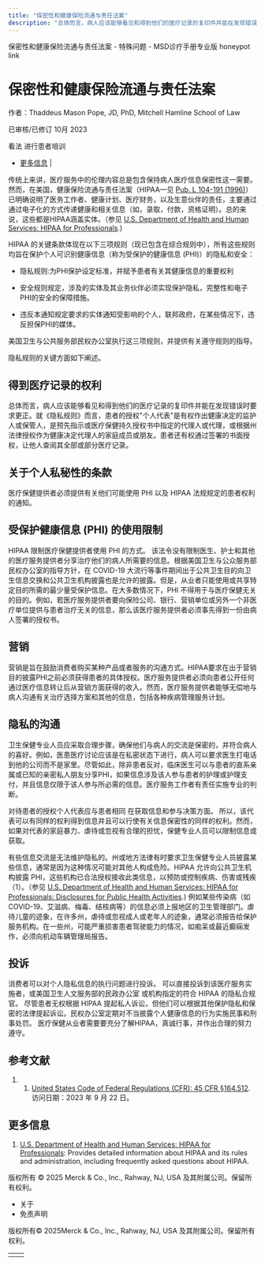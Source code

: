 ```yaml
---
title: "保密性和健康保险流通与责任法案"
description: "总体而言，病人应该能够看见和得到他们的医疗记录的复印件并能在发现错误时要求更正。就《隐私规则》而言，患者的授权\"个人代表\"是有权作出健康决定的监护人或保管人，是预先指示或医疗保健持久授权书中指定的代理人或代理，或根据州法律授权作为健康决定代理人的家庭成员或朋友。患者还有权通过签署的书面授权，让他人查阅其全部或部分医疗记录。"
---
```


﻿保密性和健康保险流通与责任法案 \- 特殊问题 \- MSD诊疗手册专业版 honeypot link

# 保密性和健康保险流通与责任法案

作者：Thaddeus Mason Pope, JD, PhD, Mitchell Hamline School of Law

已审核/已修订 10月 2023

看法 进行患者培训

- [更多信息](#更多信息_v84449222_zh) \|

传统上来讲，医疗服务中的伦理内容总是包含保持病人医疗信息保密性这一需要。然而，在美国，健康保险流通与责任法案（HIPAA—见 [Pub. L 104-191 (1996)](https://aspe.hhs.gov/reports/health-insurance-portability-accountability-act-1996)）已明确说明了医务工作者、健康计划、医疗财务，以及生意伙伴的责任，主要通过通过电子化的方式传递健康和相关信息（如，录取，付款，资格证明）。总的来说，这些都是HIPAA涵盖实体。（参见 [U.S. Department of Health and Human Services: HIPAA for Professionals](https://www.hhs.gov/hipaa/for-professionals/index.html).)

HIPAA 的关键条款体现在以下三项规则（现已包含在综合规则中），所有这些规则均旨在保护个人可识别健康信息（称为受保护的健康信息 (PHI)）的隐私和安全：

- 隐私规则:为PHI保护设定标准，并赋予患者有关其健康信息的重要权利

- 安全规则规定，涉及的实体及其业务伙伴必须实现保护隐私，完整性和电子PHI的安全的保障措施。

- 违反本通知规定要求的实体通知受影响的个人，联邦政府，在某些情况下，违反担保PHI的媒体。


美国卫生与公共服务部民权办公室执行这三项规则，并提供有关遵守规则的指导。

隐私规则的关键方面如下阐述。

## 得到医疗记录的权利

总体而言，病人应该能够看见和得到他们的医疗记录的复印件并能在发现错误时要求更正。就《隐私规则》而言，患者的授权"个人代表"是有权作出健康决定的监护人或保管人，是预先指示或医疗保健持久授权书中指定的代理人或代理，或根据州法律授权作为健康决定代理人的家庭成员或朋友。患者还有权通过签署的书面授权，让他人查阅其全部或部分医疗记录。

## 关于个人私秘性的条款

医疗保健提供者必须提供有关他们可能使用 PHI 以及 HIPAA 法规规定的患者权利的通知。

## 受保护健康信息 (PHI) 的使用限制

HIPAA 限制医疗保健提供者使用 PHI 的方式。 该法令没有限制医生、护士和其他的医疗服务提供者分享治疗他们的病人所需要的信息。根据美国卫生与公众服务部民权办公室的指导方针，在 COVID-19 大流行等事件期间出于公共卫生目的向卫生信息交换和公共卫生机构披露也是允许的披露。但是，从业者只能使用或共享特定目的所需的最少量受保护信息。在大多数情况下，PHI 不得用于与医疗保健无关的目的。例如，若医疗服务提供者要向保险公司、银行、营销单位或另外一个非医疗单位提供与患者治疗无关的信息，那么该医疗服务提供者必须事先得到一份由病人签署的授权书。

## 营销

营销是旨在鼓励消费者购买某种产品或者服务的沟通方式。HIPAA要求在出于营销目的披露PHI之前必须获得患者的具体授权。医疗服务提供者必须向患者公开任何通过医疗信息转让后从营销方面获得的收入。然而，医疗服务提供者能够无偿地与病人沟通有关治疗选择方案和其他的信息，包括各种疾病管理服务计划。

## 隐私的沟通

卫生保健专业人员应采取合理步骤，确保他们与病人的交流是保密的，并符合病人的喜好。例如，医患医疗讨论应该是在私密状态下进行，病人可以要求医生打电话到他的公司而不是家里。尽管如此，除非患者反对，临床医生可以与患者的直系亲属或已知的亲密私人朋友分享PHI，如果信息涉及该人参与患者的护理或护理支付，并且信息仅限于该人参与所必需的信息。医疗服务工作者有责任实施专业的判断。

对待患者的授权个人代表应与患者相同 在获取信息和参与决策方面。 所以，该代表可以有同样的权利得到信息并且可以行使有关信息保密性的同样的权利。然而，如果对代表的家庭暴力、虐待或忽视有合理的担忧，保健专业人员可以限制信息或获取。

有些信息交流是无法维护隐私的。州或地方法律有时要求卫生保健专业人员披露某些信息，通常是因为这种情况可能对其他人构成危险。HIPAA 允许向公共卫生机构披露 PHI，这些机构已合法授权接收此类信息，以预防或控制疾病、伤害或残疾（1）。（参见 [U.S. Department of Health and Human Services: HIPAA for Professionals: Disclosures for Public Health Activities](https://www.hhs.gov/hipaa/for-professionals/privacy/guidance/disclosures-public-health-activities/index.html).) 例如某些传染病（如COVID-19、艾滋病、梅毒、结核病等）的信息必须上报地区的卫生管理部门。虐待儿童的迹象，在许多州，虐待或忽视成人或老年人的迹象，通常必须报告给保护服务机构。在一些州，可能严重损害患者驾驶能力的情况，如痴呆或最近癫痫发作，必须向机动车辆管理局报告。

## 投诉

消费者可以对个人隐私信息的执行问题进行投诉。 可以直接投诉到该医疗服务实施者，或美国卫生人文服务部的民政办公室 或机构指定的符合 HIPAA 的隐私合规官。 尽管患者无权根据 HIPAA 提起私人诉讼，但他们可以根据其他保护隐私和保密的法律提起诉讼。民权办公室定期对不当披露个人健康信息的行为实施民事和刑事处罚。 医疗保健从业者需要要充分了解HIPAA，真诚行事，并作出合理的努力遵守。

## 参考文献

1. 1. [United States Code of Federal Regulations (CFR): 45 CFR §164.512](https://www.ecfr.gov/current/title-45/subtitle-A/subchapter-C/part-164/subpart-E/section-164.512).访问日期：2023 年 9 月 22 日。


## 更多信息

1. [U.S. Department of Health and Human Services: HIPAA for Professionals](https://www.hhs.gov/hipaa/for-professionals/index.html): Provides detailed information about HIPAA and its rules and administration, including frequently asked questions about HIPAA.




版权所有 © 2025
Merck & Co., Inc., Rahway, NJ, USA 及其附属公司。保留所有权利。

- 关于
- 免责声明

版权所有© 2025Merck & Co., Inc., Rahway, NJ, USA 及其附属公司。保留所有权利。

|     |     |
| --- | --- |
|  |  |